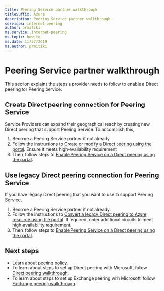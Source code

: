 ```yaml
---
title: Peering Service partner walkthrough
titleSuffix: Azure
description: Peering Service partner walkthrough
services: internet-peering
author: prmitiki
ms.service: internet-peering
ms.topic: how-to
ms.date: 11/27/2019
ms.author: prmitiki
---
```


# Peering Service partner walkthrough

This section explains the steps a provider needs to follow to enable a Direct peering for Peering Service.

## Create Direct peering connection for Peering Service
Service Providers can expand their geographical reach by creating new Direct peering that support Peering Service. To accomplish this,
1. Become a Peering Service partner if not already
1. Follow the instructions to [Create or modify a Direct peering using the portal](howto-direct-portal.md). Ensure it meets high-availability requirement.
1. Then, follow steps to [Enable Peering Service on a Direct peering using the portal](howto-peering-service-portal.md).

## Use legacy Direct peering connection for Peering Service
If you have legacy Direct peering that you want to use to support Peering Service,
1. Become a Peering Service partner if not already.
1. Follow the instructions to [Convert a legacy Direct peering to Azure resource using the portal](howto-legacy-direct-portal.md). If required, order additional circuits to meet high-availability requirement.
1. Then, follow steps to [Enable Peering Service on a Direct peering using the portal](howto-peering-service-portal.md).

## Next steps

* Learn about [peering policy](https://peering.azurewebsites.net/peering).
* To learn about steps to set up Direct peering with Microsoft, follow [Direct peering walkthrough](walkthrough-direct-all.md).
* To learn about steps to set up Exchange peering with Microsoft, follow [Exchange peering walkthrough](walkthrough-exchange-all.md).